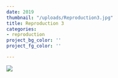 ```yaml
---
date: 2019
thumbnail: "/uploads/Reproduction3.jpg"
title: Reproduction 3
categories:
- reproduction
project_bg_color: ''
project_fg_color: ''

---
```

![](https://scontent-amt2-1.xx.fbcdn.net/v/t1.15752-9/64824109_2911117999114357_5499923446089383936_n.jpg?_nc_cat=101&_nc_oc=AQlgq2JwAAu3tyK0W0mYhqM1TRjbpi17S_aodDgbG6S5TFY1RmuYkAav3Ip_Vcu3uYM&_nc_ht=scontent-amt2-1.xx&oh=5c5450d10afd563b02b48f8cc04ce5ea&oe=5D82ECDF)